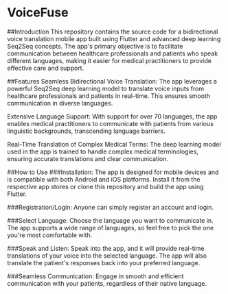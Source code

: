 # VoiceFuse

##Introduction
This repository contains the source code for a bidirectional voice translation mobile app built using Flutter and advanced deep learning Seq2Seq concepts. The app's primary objective is to facilitate communication between healthcare professionals and patients who speak different languages, making it easier for medical practitioners to provide effective care and support.

##Features
Seamless Bidirectional Voice Translation: The app leverages a powerful Seq2Seq deep learning model to translate voice inputs from healthcare professionals and patients in real-time. This ensures smooth communication in diverse languages.

Extensive Language Support: With support for over 70 languages, the app enables medical practitioners to communicate with patients from various linguistic backgrounds, transcending language barriers.

Real-Time Translation of Complex Medical Terms: The deep learning model used in the app is trained to handle complex medical terminologies, ensuring accurate translations and clear communication.

##How to Use
###Installation: The app is designed for mobile devices and is compatible with both Android and iOS platforms. Install it from the respective app stores or clone this repository and build the app using Flutter.

###Registration/Login: Anyone can simply register an account and login.

###Select Language: Choose the language you want to communicate in. The app supports a wide range of languages, so feel free to pick the one you're most comfortable with.

###Speak and Listen: Speak into the app, and it will provide real-time translations of your voice into the selected language. The app will also translate the patient's responses back into your preferred language.

###Seamless Communication: Engage in smooth and efficient communication with your patients, regardless of their native language.
